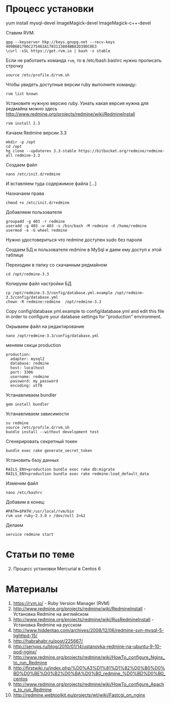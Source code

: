 # Процесс установки


yum install mysql-devel ImageMagick-devel ImageMagick-c++-devel


Ставим RVM:

```
gpg --keyserver hkp://keys.gnupg.net --recv-keys 409B6B1796C275462A1703113804BB82D39DC0E3
\curl -sSL https://get.rvm.io | bash -s stable
```

Если не работаеть команда `rvm`, то в /etc/bash.bashrc нужно прописать строчку
```
source /etc/profile.d/rvm.sh
```


Чтобы увидеть доступные версии ruby выполните команду:
```
rvm list known
```


Установите нужную версию ruby. Узнать какая версия нужна для редмайна можно здесь http://www.redmine.org/projects/redmine/wiki/RedmineInstall
```
rvm install 2.3
```


Качаем Redmine версии 3.3
```
mkdir -p /opt 
cd /opt
hg clone --updaterev 3.3-stable https://bitbucket.org/redmine/redmine-all redmine-3.3
```


Создаем файл 
```
nano /etc/init.d/redmine
```
И вставляем туда содержимое файла [...]

Назначаем права
```
chmod +x /etc/init.d/redmine
```

Добавляем пользователя
```
groupadd -g 403 -r redmine
useradd -g 403 -u 403 -s /bin/bash -M redmine -d /home/redmine
usermod -a -G wheel redmine
```

Нужно удостовериться что redmine доступен sudo без пароля


Создаем БД и пользователя redmine в MySql и даем ему доступ к этой таблице

Переходим в папку со скачанным редмайном
```
cd /opt/redmine-3.3
```


Копируем файл настройки БД
```
cp /opt/redmine-3.3/config/database.yml.example /opt/redmine-3.3/config/database.yml
chown -R redmine:redmine  /opt/redmine-3.3
```

Copy config/database.yml.example to config/database.yml and edit this file in order to configure your database settings for "production" environment.


Окрываем файл на редактирование
```
nano /opt/redmine-3.3/config/database.yml
```

меняем секци production
```
production:
  adapter: mysql2
  database: redmine
  host: localhost
  port: 3306
  username: redmine
  password: my_password
  encoding: utf8
```

Устанавливаем bundler
```
gem install bundler
```

Устанавливаем зависимости
```
su redmine
source /etc/profile.d/rvm.sh
bundle install --without development test
```

Сгенерировать секретный токен
```
bundle exec rake generate_secret_token
```

Установить базу данных
```
RAILS_ENV=production bundle exec rake db:migrate
RAILS_ENV=production bundle exec rake redmine:load_default_data
```

Изменим файл
```
nano /etc/bashrc
```

Добавим в конец:
```
#PATH=$PATH:/usr/local/rvm/bin
rvm use ruby-2.3.0 > /dev/null 2>&1
```

Делаем
```
service redmine start
```


# Статьи по теме

2. Процесс установки Mercurial в Centos 6


# Материалы

1. https://rvm.io/ - Ruby Version Manager (RVM)
1. http://www.redmine.org/projects/redmine/wiki/RedmineInstall - Установка Redmine на английском
1. http://www.redmine.org/projects/redmine/wiki/RusRedmineInstall - Установка Redmine на русском
1. http://www.hiddentao.com/archives/2008/12/06/redmine-svn-mysql-5-lighttpd-15/
1. http://habrahabr.ru/post/225667/
1. http://seriyps.ru/blog/2010/01/14/ustanovka-redmine-na-ubuntu-9-10-pod-nginx/
1. http://www.redmine.org/projects/redmine/wiki/HowTo_configure_Nginx_to_run_Redmine
1. http://firstwiki.ru/index.php/%D0%A3%D1%81%D1%82%D0%B0%D0%BD%D0%BE%D0%B2%D0%BA%D0%B0_redmine_%D0%BD%D0%B0_centos
1. http://www.redmine.org/projects/redmine/wiki/HowTo_configure_Apache_to_run_Redmine
1. http://redmine.webtoolkit.eu/projects/wt/wiki/Fastcgi_on_nginx 